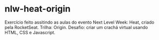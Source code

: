 # nlw-heat-origin
Exercício feito assitindo as aulas do evento Next Level Week: Heat, criado pela RocketSeat.
Trilha: Origin.
Desafio: criar um crachá virtual usando HTML, CSS e Javascript.
